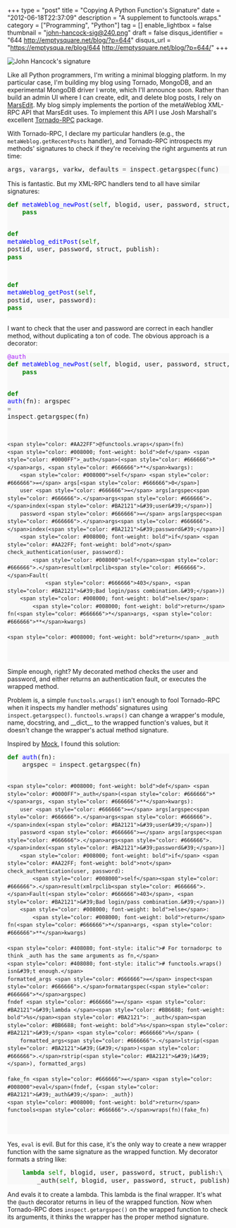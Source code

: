 +++
type = "post"
title = "Copying A Python Function's Signature"
date = "2012-06-18T22:37:09"
description = "A supplement to functools.wraps."
category = ["Programming", "Python"]
tag = []
enable_lightbox = false
thumbnail = "john-hancock-sig@240.png"
draft = false
disqus_identifier = "644 http://emptysquare.net/blog/?p=644"
disqus_url = "https://emptysqua.re/blog/644 http://emptysquare.net/blog/?p=644/"
+++

<p><img style="display:block; margin-left:auto; margin-right:auto;" src="john-hancock-sig.png" title="John Hancock's signature" /></p>
<p>Like all Python programmers, I'm writing a minimal blogging platform. In
my particular case, I'm building my blog using Tornado, MongoDB, and an
experimental MongoDB driver I wrote, which I'll announce soon. Rather
than build an admin UI where I can create, edit, and delete blog posts,
I rely on <a href="http://www.red-sweater.com/marsedit/">MarsEdit</a>. My blog
simply implements the portion of the metaWeblog XML-RPC API that
MarsEdit uses. To implement this API I use Josh Marshall's excellent
<a href="https://github.com/joshmarshall/tornadorpc">Tornado-RPC</a> package.</p>
<p>With Tornado-RPC, I declare my particular handlers (e.g., the
<code>metaWeblog.getRecentPosts</code> handler), and Tornado-RPC introspects my
methods' signatures to check if they're receiving the right arguments at
run time:</p>
<div class="codehilite" style="background: #f8f8f8"><pre style="line-height: 125%">args, varargs, varkw, defaults <span style="color: #666666">=</span> inspect<span style="color: #666666">.</span>getargspec(func)
</pre></div>


<p>This is fantastic. But my XML-RPC handlers tend to all have similar
signatures:</p>
<div class="codehilite" style="background: #f8f8f8"><pre style="line-height: 125%"><span style="color: #008000; font-weight: bold">def</span> <span style="color: #0000FF">metaWeblog_newPost</span>(<span style="color: #008000">self</span>, blogid, user, password, struct, publish):
    <span style="color: #008000; font-weight: bold">pass</span>

<span style="color: #008000; font-weight: bold">def</span> <span style="color: #0000FF">metaWeblog_editPost</span>(<span style="color: #008000">self</span>, postid, user, password, struct, publish):
    <span style="color: #008000; font-weight: bold">pass</span>

<span style="color: #008000; font-weight: bold">def</span> <span style="color: #0000FF">metaWeblog_getPost</span>(<span style="color: #008000">self</span>, postid, user, password):
    <span style="color: #008000; font-weight: bold">pass</span>
</pre></div>


<p>I want to check that the user and password are correct in each handler
method, without duplicating a ton of code. The obvious approach is a
decorator:</p>
<div class="codehilite" style="background: #f8f8f8"><pre style="line-height: 125%"><span style="color: #AA22FF">@auth</span>
<span style="color: #008000; font-weight: bold">def</span> <span style="color: #0000FF">metaWeblog_newPost</span>(<span style="color: #008000">self</span>, blogid, user, password, struct, publish):
    <span style="color: #008000; font-weight: bold">pass</span>

<span style="color: #008000; font-weight: bold">def</span> <span style="color: #0000FF">auth</span>(fn):
    argspec <span style="color: #666666">=</span> inspect<span style="color: #666666">.</span>getargspec(fn)

    <span style="color: #AA22FF">@functools.wraps</span>(fn)
    <span style="color: #008000; font-weight: bold">def</span> <span style="color: #0000FF">_auth</span>(<span style="color: #666666">*</span>args, <span style="color: #666666">**</span>kwargs):
        <span style="color: #008000">self</span> <span style="color: #666666">=</span> args[<span style="color: #666666">0</span>]
        user <span style="color: #666666">=</span> args[argspec<span style="color: #666666">.</span>args<span style="color: #666666">.</span>index(<span style="color: #BA2121">&#39;user&#39;</span>)]
        password <span style="color: #666666">=</span> args[argspec<span style="color: #666666">.</span>args<span style="color: #666666">.</span>index(<span style="color: #BA2121">&#39;password&#39;</span>)]
        <span style="color: #008000; font-weight: bold">if</span> <span style="color: #AA22FF; font-weight: bold">not</span> check_authentication(user, password):
            <span style="color: #008000">self</span><span style="color: #666666">.</span>result(xmlrpclib<span style="color: #666666">.</span>Fault(
                <span style="color: #666666">403</span>, <span style="color: #BA2121">&#39;Bad login/pass combination.&#39;</span>))
        <span style="color: #008000; font-weight: bold">else</span>:
            <span style="color: #008000; font-weight: bold">return</span> fn(<span style="color: #666666">*</span>args, <span style="color: #666666">**</span>kwargs)

    <span style="color: #008000; font-weight: bold">return</span> _auth
</pre></div>


<p>Simple enough, right? My decorated method checks the user and password,
and either returns an authentication fault, or executes the wrapped
method.</p>
<p>Problem is, a simple <code>functools.wraps()</code> isn't enough to fool
Tornado-RPC when it inspects my handler methods' signatures using
<code>inspect.getargspec()</code>. <code>functools.wraps()</code> can change a wrapper's
module, name, docstring, and __dict__ to the wrapped function's
values, but it doesn't change the wrapper's actual method signature.</p>
<p>Inspired by <a href="http://www.voidspace.org.uk/python/mock/">Mock</a>, I found
this solution:</p>
<div class="codehilite" style="background: #f8f8f8"><pre style="line-height: 125%"><span style="color: #008000; font-weight: bold">def</span> <span style="color: #0000FF">auth</span>(fn):
    argspec <span style="color: #666666">=</span> inspect<span style="color: #666666">.</span>getargspec(fn)

    <span style="color: #008000; font-weight: bold">def</span> <span style="color: #0000FF">_auth</span>(<span style="color: #666666">*</span>args, <span style="color: #666666">**</span>kwargs):
        user <span style="color: #666666">=</span> args[argspec<span style="color: #666666">.</span>args<span style="color: #666666">.</span>index(<span style="color: #BA2121">&#39;user&#39;</span>)]
        password <span style="color: #666666">=</span> args[argspec<span style="color: #666666">.</span>args<span style="color: #666666">.</span>index(<span style="color: #BA2121">&#39;password&#39;</span>)]
        <span style="color: #008000; font-weight: bold">if</span> <span style="color: #AA22FF; font-weight: bold">not</span> check_authentication(user, password):
            <span style="color: #008000">self</span><span style="color: #666666">.</span>result(xmlrpclib<span style="color: #666666">.</span>Fault(<span style="color: #666666">403</span>, <span style="color: #BA2121">&#39;Bad login/pass combination.&#39;</span>))
        <span style="color: #008000; font-weight: bold">else</span>:
            <span style="color: #008000; font-weight: bold">return</span> fn(<span style="color: #666666">*</span>args, <span style="color: #666666">**</span>kwargs)

    <span style="color: #408080; font-style: italic"># For tornadorpc to think _auth has the same arguments as fn,</span>
    <span style="color: #408080; font-style: italic"># functools.wraps() isn&#39;t enough.</span>
    formatted_args <span style="color: #666666">=</span> inspect<span style="color: #666666">.</span>formatargspec(<span style="color: #666666">*</span>argspec)
    fndef <span style="color: #666666">=</span> <span style="color: #BA2121">&#39;lambda </span><span style="color: #BB6688; font-weight: bold">%s</span><span style="color: #BA2121">: _auth</span><span style="color: #BB6688; font-weight: bold">%s</span><span style="color: #BA2121">&#39;</span> <span style="color: #666666">%</span> (
        formatted_args<span style="color: #666666">.</span>lstrip(<span style="color: #BA2121">&#39;(&#39;</span>)<span style="color: #666666">.</span>rstrip(<span style="color: #BA2121">&#39;)&#39;</span>), formatted_args)

    fake_fn <span style="color: #666666">=</span> <span style="color: #008000">eval</span>(fndef, {<span style="color: #BA2121">&#39;_auth&#39;</span>: _auth})
    <span style="color: #008000; font-weight: bold">return</span> functools<span style="color: #666666">.</span>wraps(fn)(fake_fn)
</pre></div>


<p>Yes, <code>eval</code> is evil. But for this case, it's the only way to create a
new wrapper function with the same signature as the wrapped function. My
decorator formats a string like:</p>
<div class="codehilite" style="background: #f8f8f8"><pre style="line-height: 125%">    <span style="color: #008000; font-weight: bold">lambda</span> <span style="color: #008000">self</span>, blogid, user, password, struct, publish:\
        _auth(<span style="color: #008000">self</span>, blogid, user, password, struct, publish)
</pre></div>


<p>And evals it to create a lambda. This lambda is the final wrapper. It's
what the <code>@auth</code> decorator returns in lieu of the wrapped function. Now
when Tornado-RPC does <code>inspect.getargspec()</code> on the wrapped function to
check its arguments, it thinks the wrapper has the proper method
signature.</p>

